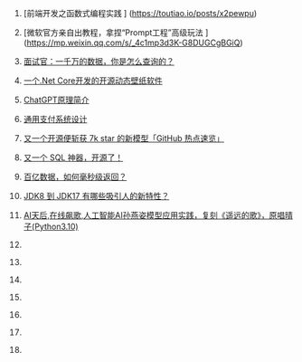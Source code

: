 

1. [前端开发之函数式编程实践 ] (https://toutiao.io/posts/x2pewpu)  
2. [微软官方亲自出教程，拿捏“Prompt工程”高级玩法 ] (https://mp.weixin.qq.com/s/_4c1mp3d3K-G8DUGCgBGiQ)  

3. [面试官：一千万的数据，你是怎么查询的？  ](https://mp.weixin.qq.com/s/bSu83tgecIyvdJyQIwER1g)  

4. [一个.Net Core开发的开源动态壁纸软件](https://mp.weixin.qq.com/s/UgbAVET_d7hjvOiN9w4YiA)  
5. [ChatGPT原理简介](https://mp.weixin.qq.com/s/u5TVMh_HnTW1hOA5YUSYLA)  
6. [通用支付系统设计](https://mp.weixin.qq.com/s/NPskt0_sNTxz_kAt-_9X4w)  
7. [又一个开源便斩获 7k star 的新模型「GitHub 热点速览」](https://mp.weixin.qq.com/s/dymcIKr-kf6u5klmzOAT5A)  
8. [又一个 SQL 神器，开源了！](https://toutiao.io/k/0vxrodk)  
9. [百亿数据，如何毫秒级返回？ ](https://toutiao.io/posts/xu9mtab)  
10. [JDK8 到 JDK17 有哪些吸引人的新特性？](https://toutiao.io/posts/152pemt)  
11. [AI天后,在线飙歌,人工智能AI孙燕姿模型应用实践，复刻《遥远的歌》，原唱晴子(Python3.10)](https://juejin.cn/post/7231567262448287799)  
12. []()  
13. []()  
14. []()  
15. []()  
16. []()  
17. []()  
18. []()  